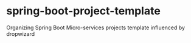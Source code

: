 # spring-boot-project-template
Organizing Spring Boot Micro-services projects template influenced by dropwizard
